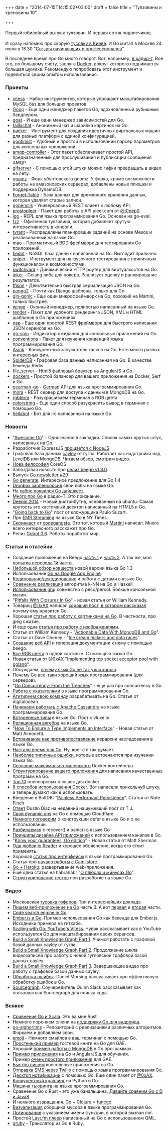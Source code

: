+++
date = "2014-07-15T14:15:02+03:00"
draft = false
title = "Тулзовины и хреновины 10"

+++

<p><span style="line-height: 1.6em;">Первый юбилейный выпуск тулзовин. И первая сотня подписчиков.</span></p>

<p>И сразу напомню про скорую <a href="http://www.meetup.com/uagolang/events/188657172/">тусовку в Киеве</a>. И Go митап в Москве 24 июля в 18.30 &quot;<a href="http://www.meetup.com/Golang-Moscow/events/194773402/">Go: для начинающих и профессионалов</a>&quot;.</p>

<p>В последнее время про Go много говорят. Вот, например, <a href="http://www.radio-t.com/p/2014/07/05/podcast-399/">в радио-т</a>. Все это, по большому счету, заслуга <a href="https://www.docker.com/">Docker</a>, вокруг которого поднимается большая шумиха. Рекомендую попробовать этот инструмент и поделиться своим опытом использования.</p>

<h3 id="_1">Проекты</h3>

<ul>
    <li><a href="https://github.com/youtube/vitess">vitess</a> - Набор инструментов, которые упрощают масштабирования MySQL баз для больших проектов.</li>
    <li><a href="https://github.com/nitrous-io/goop">Goop</a> - Еще одни менеджер пакетов Go, вдохновленный рубишным бандлером.</li>
    <li><a href="https://github.com/mediocregopher/goat">goat</a> - И еще одни менеджер зависимостей для Go.</li>
    <li><a href="https://github.com/elcct/taillachat">taillachat</a> - Анонимный чат и шарилка картинок на Go.</li>
    <li><a href="http://www.packer.io/">packer</a> - Инструмент для создания идентичных виртуальных машин для разных платформ с единой конфигурацией.</li>
    <li><a href="https://github.com/IoSync/goptimist">goptimist</a> - Удобный и простой в использовании парсер параметров для консольных приложений.</li>
    <li><a href="https://github.com/danielscottt/amqp-controller">amqp-controller</a> - Этот пакет обеспечивает простой API, предназначенный для прослушивания и публикации сообщения AMQP.</li>
    <li><a href="https://github.com/leafo/gifserver">gifserver</a> - С помощью этой штуки можно гифки превращать в видео на лету.</li>
    <li><a href="https://github.com/crowdmob/goamz">goamz</a> - Форк убунтовского goamz. У форка, кроме возможности работы на амазоновских серверах, добавлены новые плюшки и поддержка DynamoDB.</li>
    <li><a href="https://github.com/bitly/forgettable">Forget-Table</a> - База данных для временного хранения данных, которая удаляет старые записи.</li>
    <li><a href="https://github.com/bndr/gopencils">gopencils</a> - Универсальный REST клиент к любому API.</li>
    <li><a href="https://github.com/t0pep0/prostopleer">prostopleer</a> - Пакет для работы с API pleer.com от <a href="https://twitter.com/t0pep0">@t0pep0</a>.</li>
    <li><a href="https://github.com/sbinet/igo">igo</a> - REPL для языка программиования Go. Основан на go-eval.</li>
    <li><a href="https://github.com/mrnugget/fzz">fzz</a> - Офигенная тулзовина, которая добавляет крутую интерактивность в консоли.</li>
    <li><a href="https://github.com/ngaut/tyrant">tyrant</a> - Распределены планировщик заданий на основе Mesos и реализованный на языке Go.</li>
    <li><a href="https://github.com/azer/mao">mao</a> - Прагматичный BDD фреймворк для тестирования Go приложений.</li>
    <li><a href="https://github.com/HouzuoGuo/tiedot">tiedot</a> - NoSQL база данных написанная на Go. Выглядит прилично.</li>
    <li><a href="https://github.com/lubia/sniper">sniper</a> - Инструмент для нагрузочного тестирования с приличным функционалом и возможностями.</li>
    <li><a href="https://github.com/barakmich/switchyard">switchyard</a> - Динамический HTTP роутер для виртуалхостов на Go.</li>
    <li><a href="https://github.com/loganjspears/joker">joker</a> - Golang либа для покера. Реализует оценку и ранжирование результатов.</li>
    <li><a href="https://github.com/pquerna/ffjson">ffjson</a> - Действительно быстрая сериализация JSON на Go.</li>
    <li><a href="https://www.florian-schlachter.de/post/pongo2/">pongo2</a> - Почти как Django шаблоны, только для Go.</li>
    <li><a href="http://gin-gonic.github.io/gin/">gin-gonic</a> - Еще один микрофреймворк на Go, похожий на Martini, только быстрее.</li>
    <li><a href="https://github.com/BurntSushi/wingo">wingo</a> - Оконный менеджер, полностью написанный на языке Go.</li>
    <li><a href="https://github.com/unrolled/render">render</a> - Пакет для удобного рендеринга JSON, XML и HTML шаблонов в Go приложениях.</li>
    <li><a href="https://github.com/crawford/nap">nap</a> - Еще один простой REST фреймворк для быстрого написания JSON сервисов на Go.</li>
    <li><a href="https://github.com/visionmedia/go-spin">go-spin</a> - Индикатор ожидания для консольных приложений на Go.</li>
    <li><a href="https://github.com/jzelinskie/conventions">conventions</a> - Пакет для изучения конвенций языка программирования Go.</li>
    <li><a href="https://github.com/GroundSix/asink">Asink</a> - Конкурентный запускатель тасков на Go. Есть много разных интересных фич.</li>
    <li><a href="https://github.com/ericfode/SpiderDB">SpiderDB</a> - Графовая база данных написанная на Go. В качестве бекенда Redis.</li>
    <li><a href="https://github.com/jordic/file_server">file_server</a> - Html5 файловый браузер на AngularJS и Go.</li>
    <li><a href="https://github.com/cfsalguero/dockers">dockers</a> - Простой балансер для вашего приложения на Docker, Serf и Go.</li>
    <li><a href="https://github.com/mikespook/gearman-go">gearman-go</a> - <a href="http://gearman-go/">German</a> API для языка программирования Go.</li>
    <li><a href="https://github.com/emicklei/mora">mora</a> - REST сервер для доступа к данным в MongoDB на Go.</li>
    <li><a href="https://github.com/aybabtme/rgbterm">rgbterm</a> - Разукрашиваем терминал в RGB цвета.</li>
    <li><a href="https://github.com/mitchellh/colorstring">colorstring</a> - Еще один способ разукрасить вывод в терминал с помощью Go.</li>
    <li><a href="https://github.com/whyrusleeping/hellabot">hellabot</a> - Бот для irc написанный на языке Go.</li>
</ul>

<h3 id="_2">Новости</h3>

<ul>
    <li>&quot;<a href="https://github.com/avelino/awesome-go">Awesome Go</a>&quot; - Однозначно в закладки. Список самых крутых штук, написанных на Go.</li>
    <li>Разработчик ExpressJS <a href="https://medium.com/code-adventures/farewell-node-js-4ba9e7f3e52b">прощается с NodeJS</a>.</li>
    <li>Графовая база данных <a href="https://github.com/google/cayley">cayley</a> от гугла. Работает как надстройка над LevelDB или MongoDB. <a href="http://google-opensource.blogspot.co.uk/2014/06/cayley-graphs-in-go.html">Читаем обзор</a>, <a href="http://4gophers.com/video/build-a-small-knowledge-graph-part-1">смотрим видео</a>.</li>
    <li><a href="https://coreos.com/blog/the-coreos-update-philosophy/">Нова философия</a> CoreOS</li>
    <li>Запоздалая новость про <a href="http://beego.me/docs/intro/releases.md#beego-1.3.0">релиз beego v1.3.0</a>.</li>
    <li>Выпуск <a href="http://www.golangweekly.com/archive/go-newsletter-issue-29/">Go newsletter #29</a></li>
    <li><a href="https://docs.google.com/document/d/1V03LUfjSADDooDMhe-_K59EgpTEm3V8uvQRuNMAEnjg/edit#heading=h.69ca143066hf">Go generate</a>. Интересное предложение для Go 1.4</li>
    <li><a href="https://tech.dropbox.com/2014/07/open-sourcing-our-go-libraries/">Dropbox заопенсорсил</a> свои либы на языке Go.</li>
    <li>На <a href="http://habrahabr.ru/post/228627/">хабре появился Go дайджест</a>.</li>
    <li><a href="http://www.radio-t.com/p/2014/07/05/podcast-399/">Много про Go</a> в радио-T. Это признание.</li>
    <li><a href="http://www.omgubuntu.co.uk/2014/07/deepin-2014-final-released-available-download">Deepin 2014</a> - Новый дистрибутив, основанный на ubuntu. Самая крутость это кастомный десктоп написанный на HTML5 и Go.</li>
    <li>&quot;<a href="http://paulosuzart.github.io/blog/2014/07/07/going-back-to-go/">Going back to Go</a>&quot; пост от кложурщика Paulo Suzart.</li>
    <li>Про <a href="http://open.blogs.nytimes.com/2014/07/10/emr-streaming-in-go/">EMR Streaming</a> на языке Go в NY Times.</li>
    <li><a href="http://screencasts.codegangsta.io/">Скринкаст</a> от <a href="http://codegangsta.io/">codegangsta</a>. Это тот, который <a href="http://martini.codegangsta.io/">Martini</a> написал. Много всего интересного расскажет про Go.</li>
    <li>Релиз <a href="http://gobot.io/blog/2014/07/11/gobot-0.6/">Gobot 0.6</a>. Роботы поработят мир.</li>
</ul>

<h3 id="_3">Статьи и статейки</h3>

<ul>
    <li>Создание приложение на Beego <a href="http://www.sitepoint.com/go-building-web-applications-beego/">часть 1</a> и <a href="http://www.sitepoint.com/go-building-web-applications-beego-part-2/">часть 2</a>. А так же, моя <a href="http://4gophers.com/article/veb-prilozhenie-s-beego">попытка перевода 1й части</a>.</li>
    <li><a href="http://www.infoq.com/news/2014/06/go-1-3">Небольшой обзор новшеств</a> новой версии языка Go 1.3</li>
    <li>Использование <a href="http://www.slideshare.net/lynnlangit/trying-out-the-go-language-with-google-app-engine">Go на Google App Engine</a>.</li>
    <li><a href="http://golang-basic.blogspot.com/2014/06/golang-encoding-package-timetime.html">Кодирование/декодирование</a> и работа с датами в языке Go.</li>
    <li><a href="http://akgupta.ca/blog/2014/06/21/k-nn-algorithm-in-golang-and-haskell/">Сравнение реализаций</a> алгоритма k-NN на Go и Haskell.</li>
    <li><a href="http://weblog.bulknews.net/post/89635306479/ghq-peco-percol">Использование ghq</a> совместно с peco/percol. Больше консольной магии.</li>
    <li>&quot;<a href="http://www.goinggo.net/2014/06/pitfalls-with-closures-in-go.html">Pitfalls With Closures In Go</a>&quot; - новая статья от William Kennedy.</li>
    <li>Товарищ <a href="https://twitter.com/0xAX">@0xAX</a> написал <a href="http://0xax.blogspot.com/2014/06/why-i-like-golang.html">хороший пост, в котором рассказал</a> почему ему нравится Go.</li>
    <li>Хорошая <a href="http://www.ajostrow.me/articles/crushing-images">статья про работу с картинками на Go</a>. В частности, про jpeg сжатие.</li>
    <li>И еще одна <a href="http://4gophers.com/article/rabota-s-izobrazheniyami">статья про работу с изображениями</a>.</li>
    <li>Cтатья от William Kennedy - &quot;<a href="http://www.goinggo.net/2014/06/actionable-data-with-mongodb-and-go.html">Actionable Data With MongoDB and Go</a>&quot;.</li>
    <li>Cтатья от Dave Cheney - &quot;<a href="http://dave.cheney.net/2014/06/27/ice-cream-makers-and-data-races">Ice cream makers and data races</a>&quot;.</li>
    <li><a href="http://beego.me/blog/beego_api">Создание веб API</a> и генерация документации к нему с помощью beego.</li>
    <li><a href="https://medium.com/@kapuramax/procedural-image-generation-in-go-7a57ff2e2e90">Все RGB цвета</a> в одной картинке. С помощью языка Go.</li>
    <li>Новая статья от <a href="https://twitter.com/0xAX">@0xAX</a> &quot;<a href="http://0xax.blogspot.com/2014/06/implementing-tcp-socket-acceptor-pool.html">Implementing tcp socket acceptor pool with golang</a>&quot;.</li>
    <li>Обсуждаем, <a href="http://yager.io/programming/go.html">почему язык Go не так уж и хорош</a>.</li>
    <li>Почему <a href="http://togototo.wordpress.com/2014/07/04/why-go-is-great-for-servers/">Go все-таки хороший язык</a> программирования (для серверов).</li>
    <li>&quot;<a href="http://tech.favoritemedium.com/2014/07/brief-instruction-for-concurrency-in.html">Go Concurrency: From the Trenches</a>&quot; - еще раз про сoncurrency в Go.</li>
    <li><a href="http://andlabs.lostsig.com/blog/2014/06/30/85/an-introduction-to-pointers-for-go-programmers-not-coming-from-c-family-languages">Работа с указателями</a> в языке программирования Go.</li>
    <li><a href="https://www.digitalocean.com/company/blog/get-your-development-team-started-with-go/">Агитируем свою команду</a> разрабатывать на Go. Статья от digitalocean.</li>
    <li><a href="http://planetcassandra.org/getting-started-with-apache-cassandra-and-go/">Начинаем работать с Apache Cassandra</a> на языке программирования Go.</li>
    <li><a href="http://vluxe.io/golang-builtin.html">Встроенные типы</a> в языке Go. Пост с vluxe.io</li>
    <li><a href="https://github.com/jonlawlor/rel">Реляционная алгебра</a> на языке Go.</li>
    <li>&quot;<a href="https://blog.splice.com/golang-verify-type-implements-interface-compile-time/">How To Ensure a Type Implements an Interface</a>&quot; - Новая статья от Matt Aimonetti.</li>
    <li><a href="https://vividcortex.com/blog/2014/07/01/alternatives-to-inheritance-in-go/">Встраивание как противопоставление</a> иерархии наследования в языке Go.</li>
    <li><a href="http://stevemilner.org/2014/07/05/in-my-mind-its-time-for-go/">Настало время для Go</a>. Ну, кое-кто так думает.</li>
    <li><a href="http://soryy.com/blog/2014/common-mistakes-with-go-lang/">Наиболее типичные ошибки</a>, которые встречаются при изучении языка Go.</li>
    <li><a href="http://blog.xebia.com/2014/07/04/create-the-smallest-possible-docker-container/">Создание максимально маленького</a> Docker контейнера.</li>
    <li><a href="https://medium.com/@benbjohnson/structuring-applications-in-go-3b04be4ff091">Структурирование вашего приложения</a> для написания качественных программ на Go.</li>
    <li><a href="http://www.centurylinklabs.com/top-10-open-source-docker-developer-tools/">Топ 10</a> опенсорсных плюшек для docker.</li>
    <li><a href="http://flux7.com/blogs/docker/8-ways-to-use-docker-in-the-real-world/">8 способов использования Docker</a>. Вот написали прикольнуб штуку, а теперь думают как е использовать.</li>
    <li>Введение в BoltDB: &quot;<a href="http://blog.natefinch.com/2014/07/intro-to-boltdb-painless-performant.html">Painless Performant Persistence</a>&quot;. Статья от Nate Finch</li>
    <li><a href="https://medium.com/@ded/why-im-staying-with-node-e6fd3be62e34">Ответ</a> Dustin Diaz на недавний нашумевший пост от T.J.</li>
    <li><a href="http://habrahabr.ru/post/229179/">Свой dynamic dns</a> на Go с помощью Cloudflare</li>
    <li><a href="http://whizdumb.wordpress.com/2014/07/09/can-you-do-that-later-please-but-dont-forget-it-its-important/">Немного поговорим</a> о конструкции defer в языке Go и о ее использовании.</li>
    <li><a href="http://whizdumb.wordpress.com/2014/07/10/recovering-from-panic/">Разбираемся</a> c recover() и panic() в языке Go</li>
    <li><a href="https://inconshreveable.com/07-08-2014/principles-of-designing-go-apis-with-channels/">Принципы дизайна API приложений</a> с использованием каналов в Go.</li>
    <li>&quot;<a href="http://clipperhouse.com/2014/07/11/know-your-guarantees-go-edition/">Know your guarantees, Go edition</a>&quot; - Новая статья от Matt Sherman.</li>
    <li><a href="http://jmoiron.net/blog/crossing-streams-a-love-letter-to-ioreader/">Ода любви io.Reader</a> и хорошeе объяснение, когда его стоит применять.</li>
    <li>Хорошая <a href="http://whizdumb.me/2014/07/11/understanding-interfaces-in-go/">статья про интерфейсы</a> в языке программирования Go.</li>
    <li>Статья про <a href="http://blog.vucica.net/2014/03/a-few-notes-on-camlistore.html">начало работы с Camlistore</a>.</li>
    <li><a href="http://habrahabr.ru/post/229799/">Go + Heroku</a>: развертывание web-приложения.</li>
    <li>Еще одна статья на habrahabr &quot;<a href="http://habrahabr.ru/post/229169/">О плюсах и минусах Go</a>&quot;.</li>
    <li><a href="https://medium.com/@benbjohnson/structuring-tests-in-go-46ddee7a25c">Структурирование тестов</a> при разработке на языке Go.</li>
</ul>

<h3 id="_4">Видео</h3>

<ul>
    <li>Московская <a href="http://4gophers.com/video/golang-moscow">тусовка гоферов</a>. Три интереснейших доклада.</li>
    <li><a href="http://4gophers.com/video/pishem-veb-prilozhenie-na-go-chast-3">Пишем веб-приложение на Go</a> часть 3. А вот <a href="http://4gophers.com/video/pishem-veb-prilozhenie-na-go-chast-1-nethttp">первая</a> и <a href="http://4gophers.com/video/pishem-veb-prilozhenie-na-go-chast-2-martini-markdown">вторая</a> части.</li>
    <li><a href="http://4gophers.com/video/code-search-engine-in-go">Code search engine in Go</a>.</li>
    <li><a href="http://4gophers.com/video/emberjs-go">Ember.js и Go</a>. Пример использования Go как бекенда для Ember.js. Исходники примера на гитхабе.</li>
    <li><a href="http://4gophers.com/video/scaling-with-go-youtubes-vitess">Scaling with Go: YouTube&#39;s Vitess</a>. Чувак рассказывает как в YouTube используется Go для масштабирования своих сервисов.</li>
    <li><a href="http://4gophers.com/video/build-a-small-knowledge-graph-part-1">Build a Small Knowledge Graph Part 1</a>. Учимся работать с графовой базой данных cayley от гугла.</li>
    <li><a href="http://4gophers.com/video/build-a-small-knowledge-graph-part-2">Build a Small Knowledge Graph Part 2</a>. Продолжение цикла видеозаписей про работу с новой гугловской графовой базой данных cayley.</li>
    <li><a href="http://4gophers.com/video/build-a-small-knowledge-graph-part-3">Build a Small Knowledge Graph Part 3</a>. Завершающее видео про работу с графовой базой данных cayley.</li>
    <li><a href="http://4gophers.com/video/obrabotka-oshibok">Обработка ошибок</a>. Daniel Morsing рассказывает про еффективную обработку ошибок в Go.</li>
    <li><a href="http://4gophers.com/video/sourcegraph">Sourcegraph</a>. Соучередитель Quinn Slack рассказывает как пользоваться Sourcegraph для поиска кода.</li>
</ul>

<h3 id="_5">Всякое</h3>

<ul>
    <li><a href="http://www.quora.com/Go-programming-language/Scala-vs-Go-Could-people-help-compare-contrast-these-on-relative-merits-demerits/answer/Nick-Snyder-1?srid=h6Sm&amp;share=1">Сравнение Go и Scala</a>. Это ва мне Rust</li>
    <li>Немного пороняем слюни на <a href="https://docs.google.com/document/d/1N3XyVkAP8nmWjASz8L_OjjnjVKxgeVBjIsTr5qIUcA4/preview?sle=true">поддержку Go для андроида</a>.</li>
    <li><a href="https://github.com/0xAX/go-alghoritms">go-alghoritms</a> - Репозиторий с реализациями различных алгоритмов. Форкаем и добавляем свои.</li>
    <li><a href="https://github.com/kyokomi/emoji">emoji</a> - Немного смайлов в ваш терминал с помощью Go.</li>
    <li><a href="https://github.com/alebaffa/go-appengine-guestbook">Простенький пример</a> гостевой книги на Go для GAE.</li>
    <li>Хороший <a href="https://github.com/goinggo/mgoaction">пример работы с MongoDB</a> в Go программах.</li>
    <li><a href="https://github.com/danjac/photoshare">Пример приложения</a> на Go и AngularJS для обучения.</li>
    <li>Пример <a href="http://io2014codelabs.appspot.com/static/codelabs/go-codelab/#1">очень простого приложения</a> для GAE.</li>
    <li><a href="https://coderwall.com/p/_1d7nq">Быстро пишем</a> консольные приложения на Go.</li>
    <li><a href="https://www.twilio.com/blog/2014/06/sending-sms-from-your-go-app.html">Отправка SMS через Twilio</a> с помощью языка программирования Go.</li>
    <li><a href="https://github.com/0xAX/notificator">Десктоп нотификации</a> с помощью Go. Еще один пакет от <a href="https://twitter.com/0xAX">@0xAX</a>.</li>
    <li><a href="http://venkat.io/posts/concurrent-crawling/">Конкурентный кравлинг</a> на Python и Go.</li>
    <li><a href="https://github.com/jonathanmarvens/turing-machine">Машина тьюринга</a> на языке программирования Go.</li>
    <li>Сравнение Go с Rust - это уже банальщина. <a href="http://www.larsan.net/2014/07/06/go-vs-d-vs-java8/">Давайте сравним Go с D и Java8</a>.</li>
    <li>И немного извращения. Go + Clojure = <a href="https://github.com/eobrain/funcgo">funcgo</a>.</li>
    <li><a href="http://dave.cheney.net/2014/07/11/visualising-the-go-garbage-collector">Визуализация</a> сборщика мусора в языке программирования Go.</li>
    <li><a href="http://blog.wycd.net/logging-function-names-in-go/">Логирование</a> с указанием имени функции, в которой вызван лог.</li>
    <li>Простой <a href="http://io.drigger.com/posts/201407121536-lastradio-a-simple-lastfm-player-written-in-golang-and-qml.html">Last.fm плеер</a> написанный на Go с использованием QML.</li>
    <li><a href="https://github.com/DAddYE/gruby">gruby</a> - Транслятор из Go в Ruby.</li>
</ul>
